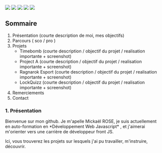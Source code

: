 <img src="https://img.shields.io/badge/Hello-World-yellow"> <img src="https://img.shields.io/badge/♥-CSS-red"> <img src="https://img.shields.io/badge/♥-VueJS-green"> <img src="https://img.shields.io/badge/♥-Firebase-orange"> <img src="https://img.shields.io/badge/♥-Contentful-blue">

## Sommaire

1. Présentation (courte description de moi, mes objectifs) 
2. Parcours ( sco / pro ) 
3. Projets
    - Timebomb (courte description / objectif du projet / realisation importante + screenshot)
    - Project A (courte description / objectif du projet / realisation importante + screenshot)
    - Ragnarok Esport (courte description / objectif du projet / realisation importante + screenshot)
    - LockQuizz (courte description / objectif du projet / realisation importante + screenshot)
4. Remerciements
5. Contact

### 1. Présentation

<p>Bienvenue sur mon github. Je m'apelle Mickaël ROSE, je suis actuellement en auto-formation en *Développement Web Javascript* , et j'aimerai m'orienter vers une carrière de développeur front JS.<p>
<p>Ici, vous trouverez les projets sur lesquels j'ai pu travailler, m'instruire, découvrir.<p>



  
